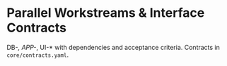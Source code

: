# Parallel Workstreams & Interface Contracts

DB-*, APP-*, UI-* with dependencies and acceptance criteria. Contracts in `core/contracts.yaml`.

